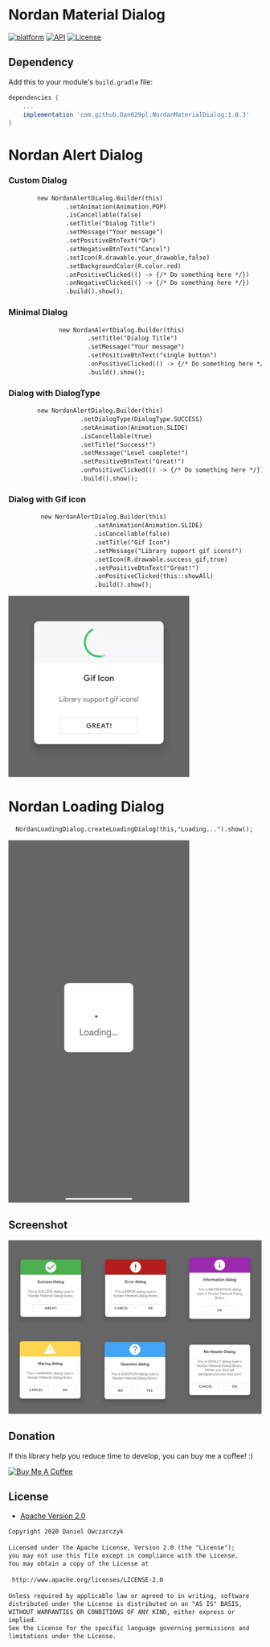 # Nordan Material Dialog
[![platform](https://img.shields.io/badge/platform-Android-yellow.svg)](https://www.android.com)
[![API](https://img.shields.io/badge/API-24%2B-brightgreen.svg?style=plastic)](https://android-arsenal.com/api?level=24)
[![License](https://img.shields.io/badge/license-Apache%202-4EB1BA.svg?style=flat-square)](https://www.apache.org/licenses/LICENSE-2.0.html)


## Dependency

Add this to your module's `build.gradle` file:

```gradle
dependencies {
	...
	implementation 'com.github.Dan629pl:NordanMaterialDialog:1.0.3'
}
```
<h1>Nordan Alert Dialog</h1>

<h3>Custom Dialog</h3>

```diff
        new NordanAlertDialog.Builder(this)
                .setAnimation(Animation.POP)
                .isCancellable(false)
                .setTitle("Dialog Title")
                .setMessage("Your message")
                .setPositiveBtnText("Ok")
                .setNegativeBtnText("Cancel")
                .setIcon(R.drawable.your_drawable,false)
                .setBackgroundColor(R.color.red)
                .onPositiveClicked(() -> {/* Do something here */})
                .onNegativeClicked(() -> {/* Do something here */})
                .build().show();
```
<h3>Minimal Dialog</h3>

```diff
              new NordanAlertDialog.Builder(this)
                      .setTitle("Dialog Title")
                      .setMessage("Your message")
                      .setPositiveBtnText("single button")
                      .onPositiveClicked(() -> {/* Do something here */})
                      .build().show();
```
<h3>Dialog with DialogType</h3>

```diff
        new NordanAlertDialog.Builder(this)
                    .setDialogType(DialogType.SUCCESS)
                    .setAnimation(Animation.SLIDE)
                    .isCancellable(true)
                    .setTitle("Success!")
                    .setMessage("Level complete!")
                    .setPositiveBtnText("Great!")
                    .onPositiveClicked(() -> {/* Do something here */})
                    .build().show();
```

<h3>Dialog with Gif icon</h3>

```diff
         new NordanAlertDialog.Builder(this)
                        .setAnimation(Animation.SLIDE)
                        .isCancellable(false)
                        .setTitle("Gif Icon")
                        .setMessage("Library support gif icons!")
                        .setIcon(R.drawable.success_gif,true)
                        .setPositiveBtnText("Great!")
                        .onPositiveClicked(this::showAll)
                        .build().show();
```
![Gif Dialog](https://github.com/Dan629pl/NordanMaterialDialog/blob/master/img/gifdialog.gif)


<h1>Nordan Loading Dialog</h1>

```diff
  NordanLoadingDialog.createLoadingDialog(this,"Loading...").show();
```
![Loading Dialog](https://github.com/Dan629pl/NordanMaterialDialog/blob/master/img/loading.gif)

## Screenshot

![Dialogs](https://github.com/Dan629pl/NordanMaterialDialog/blob/master/img/dialogs.png)

## Donation
If this library  help you reduce time to develop, you can buy me a coffee! :) 

<a href="https://www.buymeacoffee.com/Dan629"><img src="https://www.buymeacoffee.com/assets/img/bmc-meta-new/apple-icon-72x72.png" alt="Buy Me A Coffee" style="height: auto !important;width: auto !important;" ></a>

## License

* [Apache Version 2.0](http://www.apache.org/licenses/LICENSE-2.0.html)

```
Copyright 2020 Daniel Owczarczyk

Licensed under the Apache License, Version 2.0 (the "License");
you may not use this file except in compliance with the License.
You may obtain a copy of the License at

 http://www.apache.org/licenses/LICENSE-2.0

Unless required by applicable law or agreed to in writing, software
distributed under the License is distributed on an "AS IS" BASIS,
WITHOUT WARRANTIES OR CONDITIONS OF ANY KIND, either express or implied.
See the License for the specific language governing permissions and
limitations under the License.